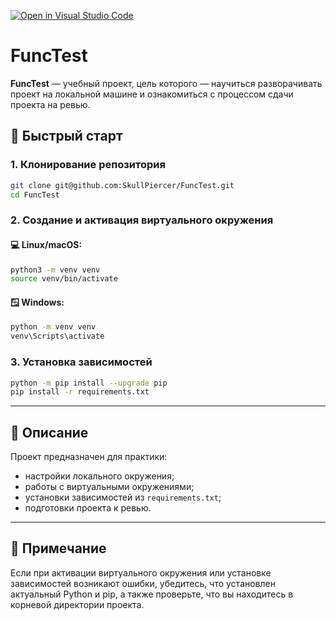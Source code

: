 [![Open in Visual Studio Code](https://classroom.github.com/assets/open-in-vscode-2e0aaae1b6195c2367325f4f02e2d04e9abb55f0b24a779b69b11b9e10269abc.svg)](https://classroom.github.com/online_ide?assignment_repo_id=19594822&assignment_repo_type=AssignmentRepo)
# FuncTest

**FuncTest** — учебный проект, цель которого — научиться разворачивать проект на локальной машине и ознакомиться с процессом сдачи проекта на ревью.

## 🚀 Быстрый старт

### 1. Клонирование репозитория

```bash
git clone git@github.com:SkullPiercer/FuncTest.git
cd FuncTest
```

### 2. Создание и активация виртуального окружения

#### 💻 Linux/macOS:

```bash
python3 -m venv venv
source venv/bin/activate
```

#### 🪟 Windows:

```bash
python -m venv venv
venv\Scripts\activate
```

### 3. Установка зависимостей

```bash
python -m pip install --upgrade pip
pip install -r requirements.txt
```

---

## 🧾 Описание

Проект предназначен для практики:

- настройки локального окружения;
- работы с виртуальными окружениями;
- установки зависимостей из `requirements.txt`;
- подготовки проекта к ревью.

---

## 📌 Примечание

Если при активации виртуального окружения или установке зависимостей возникают ошибки, убедитесь, что установлен актуальный Python и pip, а также проверьте, что вы находитесь в корневой директории проекта.
